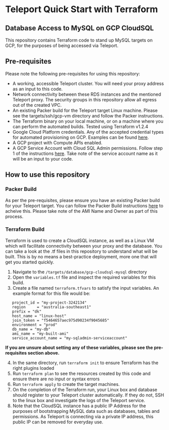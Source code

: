 # Teleport Quick Start with Terraform
## Database Access to MySQL on GCP CloudSQL

This repository contains Terraform code to stand up MySQL targets on GCP, for the purposes of being accessed via Teleport. 

## Pre-requisites
Please note the following pre-requisites for using this repository:
- A working, accessible Teleport cluster. You will need your proxy address as an input to this code. 
- Network connectivity between these RDS instances and the mentioned Teleport proxy. The security groups in this repository allow all egress out of the created VPC. 
- An existing Packer build for the Teleport target Linux machine. Please see the targets/ssh/gcp-vm directory and follow the Packer instructions.
- The Terraform binary on your local machine, or on a machine where you can perform the automated builds. Tested using Terraform v1.2.4
- Google Cloud Platform credentials. Any of the accepted credential types for automated provisioning on GCP. Examples can be found [here](https://registry.terraform.io/providers/hashicorp/google/latest/docs/guides/getting_started).
- A GCP project with Compute APIs enabled.
- A GCP Service Account with Cloud SQL Admin permissions. Follow step 1 of the instructions [here](https://goteleport.com/docs/database-access/guides/mysql-cloudsql/#step-15-create-a-service-account-for-the-teleport-database-service). Take note of the service account name as it will be an input to your code. 

## How to use this repository

### Packer Build
As per the pre-requisites, please ensure you have an existing Packer build for your Teleport target. You can follow the Packer Build instructions [here](https://github.com/dgkirkwood/teleport-terraform-quickstart/tree/main/targets/ssh/gcp-vm) to acheive this. Please take note of the AMI Name and Owner as part of this process. 


### Terraform Build
Terraform is used to create a CloudSQL instance, as well as a Linux VM which will facilitate connectivity between your proxy and the database. You can take a look at the .tf files in this repository to understand what will be built. This is by no means a best-practice deployment, more one that will get you started quickly. 

1. Navigate to the `/targets/database/gcp-cloudsql-mysql` directory
2. Open the `variables.tf` file and inspect the required variables for this build.
3. Create a file named `terraform.tfvars` to satisfy the input variables. An example format for this file would be: 

```
   project_id = "my-project-3242134"
   region     = "australia-southeast1"
   prefix = "dk"
   host_name = "linux-host"
   join_token = "f5464657aec975d90234f9045685"
   environment = "prod"
   db_name = "my-db"
   ami_name = "my-built-ami"
   service_account_name = "my-sqladmin-serviceaccount"
```
**If you are unsure about setting any of these variables, please see the pre-requisites section above.**

4. In the same directory, run `terraform init` to ensure Terraform has the right plugins loaded
5. Run `terraform plan` to see the resources created by this code and ensure there are no input or syntax errors
6. Run `terraform apply` to create the target machines. 
7. On the completion of the Terraform run, your Linux box and database should register to your Teleport cluster automatically. If they do not, SSH to the linux box and investigate the logs of the Teleport service. 
8. Note that the CloudSQL instance has a public IP Address for the purposes of bootstrapping MySQL data such as databases, tables and permissions. As Teleport is connecting via a private IP address, this public IP can be removed for everyday use. 